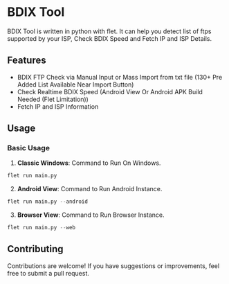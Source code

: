 # BDIX Tool

BDIX Tool is written in python with flet. It can help you detect list of ftps supported by your ISP, Check BDIX Speed and Fetch IP and ISP Details.

## Features

- BDIX FTP Check via Manual Input or Mass Import from txt file (130+ Pre Added List Available Near Import Button)
- Check Realtime BDIX Speed (Android View Or Android APK Build Needed (Flet Limitation))
- Fetch IP and ISP Information

## Usage

### Basic Usage

1. **Classic Windows**: Command to Run On Windows.

```python
flet run main.py
```

2. **Android View**: Command to Run Android Instance.

```python
flet run main.py --android
```

3. **Browser View**: Command to Run Browser Instance.

```python
flet run main.py --web
```

## Contributing

Contributions are welcome! If you have suggestions or improvements, feel free to submit a pull request.
